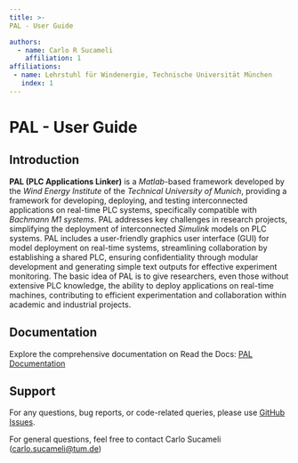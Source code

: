 ```yaml
---
title: >-
PAL - User Guide

authors:
  - name: Carlo R Sucameli
    affiliation: 1
affiliations:
 - name: Lehrstuhl für Windenergie, Technische Universität München
   index: 1
---
```


# PAL - User Guide

## Introduction

**PAL (PLC Applications Linker)** is a *Matlab*-based
framework developed by the *Wind Energy Institute* of
the *Technical University of Munich*, providing a
framework for developing, deploying, and
testing interconnected applications on real-time PLC
systems, specifically compatible with *Bachmann M1
systems*. PAL addresses key challenges in research
projects, simplifying the deployment of interconnected *Simulink* models on PLC systems.
PAL includes a user-friendly graphics user interface (GUI) for model deployment on real-time systems, streamlining collaboration by
establishing a shared PLC, ensuring confidentiality
through modular development and generating simple text outputs
for effective experiment monitoring. The basic idea of PAL is to give
researchers, even those without extensive PLC
knowledge, the ability to deploy applications on real-time
machines, contributing to efficient experimentation
and collaboration within academic and industrial projects.

## Documentation

Explore the comprehensive documentation on Read the Docs: [PAL Documentation](https://tumlwepal-rtd.readthedocs.io/en/latest/index.html)

## Support

For any questions, bug reports, or code-related queries, please use [GitHub Issues](https://github.com/TUMLWE/PAL/issues). 

For general questions, feel free to contact Carlo Sucameli (carlo.sucameli@tum.de) 

